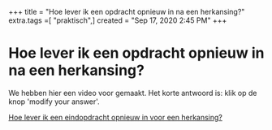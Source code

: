 +++
title = "Hoe lever ik een opdracht opnieuw in na een herkansing?"
extra.tags =[ "praktisch",]
created = "Sep 17, 2020 2:45 PM"
+++
# Hoe lever ik een opdracht opnieuw in na een herkansing?

We hebben hier een video voor gemaakt. Het korte antwoord is: klik op de knop 'modify your answer'.

[Hoe lever ik een eindopdracht opnieuw in voor een herkansing?](https://vimeo.com/wincacademy/review/458958398/d2ff3dce4d)